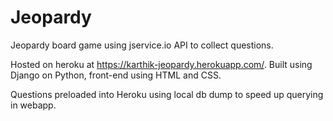 # Jeopardy

Jeopardy board game using jservice.io API to collect questions.

Hosted on heroku at https://karthik-jeopardy.herokuapp.com/.
Built using Django on Python, front-end using HTML and CSS.

Questions preloaded into Heroku using local db dump to speed up querying in webapp.